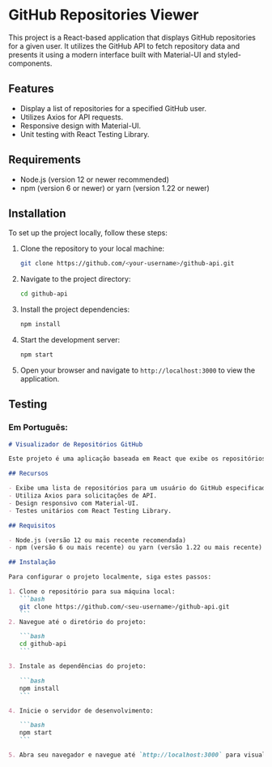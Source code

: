 # GitHub Repositories Viewer

This project is a React-based application that displays GitHub repositories for a given user. It utilizes the GitHub API to fetch repository data and presents it using a modern interface built with Material-UI and styled-components.

## Features

- Display a list of repositories for a specified GitHub user.
- Utilizes Axios for API requests.
- Responsive design with Material-UI.
- Unit testing with React Testing Library.

## Requirements

- Node.js (version 12 or newer recommended)
- npm (version 6 or newer) or yarn (version 1.22 or newer)

## Installation

To set up the project locally, follow these steps:

1. Clone the repository to your local machine:

   ```bash
   git clone https://github.com/<your-username>/github-api.git
   ```

2. Navigate to the project directory:

   ```bash
   cd github-api
   ```

3. Install the project dependencies:

   ```bash
   npm install
   ```

4. Start the development server:

   ```bash
   npm start
   ```

5. Open your browser and navigate to `http://localhost:3000` to view the application.

## Testing

### Em Português:

````markdown
# Visualizador de Repositórios GitHub

Este projeto é uma aplicação baseada em React que exibe os repositórios do GitHub para um determinado usuário. Utiliza a API do GitHub para buscar dados do repositório e os apresenta usando uma interface moderna construída com Material-UI e styled-components.

## Recursos

- Exibe uma lista de repositórios para um usuário do GitHub especificado.
- Utiliza Axios para solicitações de API.
- Design responsivo com Material-UI.
- Testes unitários com React Testing Library.

## Requisitos

- Node.js (versão 12 ou mais recente recomendada)
- npm (versão 6 ou mais recente) ou yarn (versão 1.22 ou mais recente)

## Instalação

Para configurar o projeto localmente, siga estes passos:

1. Clone o repositório para sua máquina local:
   ```bash
   git clone https://github.com/<seu-username>/github-api.git
   ```
2. Navegue até o diretório do projeto:

   ```bash
   cd github-api
   ```

3. Instale as dependências do projeto:

   ```bash
   npm install
   ```

4. Inicie o servidor de desenvolvimento:

   ```bash
   npm start
   ```

5. Abra seu navegador e navegue até `http://localhost:3000` para visualizar a aplicação.
````
